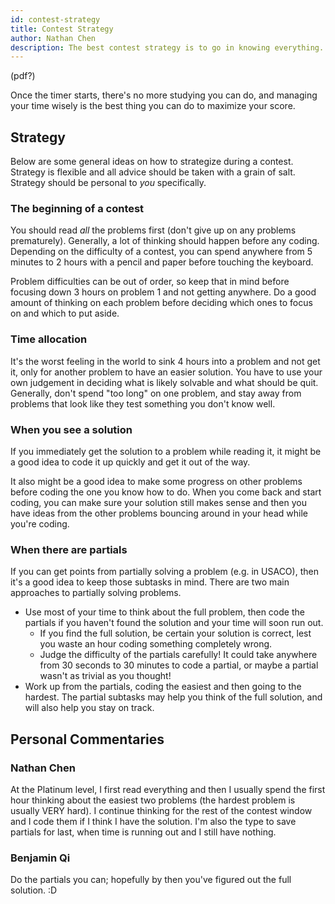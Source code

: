 ```yaml
---
id: contest-strategy
title: Contest Strategy
author: Nathan Chen
description: The best contest strategy is to go in knowing everything. However, only few people can do this, see [BenQ](https://codeforces.com/profile/benq) or [TMW](https://codeforces.com/profile/tmwilliamlin168). (I kid). 
---
```


(pdf?)

Once the timer starts, there's no more studying you can do, and managing your time wisely is the best thing you can do to maximize your score.

## Strategy

Below are some general ideas on how to strategize during a contest.
Strategy is flexible and all advice should be taken with a grain of salt. Strategy should be personal to *you* specifically.

### The beginning of a contest

You should read *all* the problems first (don't give up on any problems prematurely). Generally, a lot of thinking should happen before any coding. Depending on the difficulty of a contest, you can spend anywhere from 5 minutes to 2 hours with a pencil and paper before touching the keyboard. 

Problem difficulties can be out of order, so keep that in mind before focusing down 3 hours on problem 1 and not getting anywhere. Do a good amount of thinking on each problem before deciding which ones to focus on and which to put aside.

### Time allocation

It's the worst feeling in the world to sink 4 hours into a problem and not get it, only for another problem to have an easier solution. You have to use your own judgement in deciding what is likely solvable and what should be quit. Generally, don't spend "too long" on one problem, and stay away from problems that look like they test something you don't know well.

### When you see a solution

If you immediately get the solution to a problem while reading it, it might be a good idea to code it up quickly and get it out of the way. 

It also might be a good idea to make some progress on other problems before coding the one you know how to do. When you come back and start coding, you can make sure your solution still makes sense and then you have ideas from the other problems bouncing around in your head while you're coding.

### When there are partials

If you can get points from partially solving a problem (e.g. in USACO), then it's a good idea to keep those subtasks in mind. There are two main approaches to partially solving problems.

- Use most of your time to think about the full problem, then code the partials if you haven't found the solution and your time will soon run out.
  - If you find the full solution, be certain your solution is correct, lest you waste an hour coding something completely wrong.
  - Judge the difficulty of the partials carefully! It could take anywhere from 30 seconds to 30 minutes to code a partial, or maybe a partial wasn't as trivial as you thought!
- Work up from the partials, coding the easiest and then going to the hardest. The partial subtasks may help you think of the full solution, and will also help you stay on track.

## Personal Commentaries

### Nathan Chen

At the Platinum level, I first read everything and then I usually spend the first hour thinking about the easiest two problems (the hardest problem is usually VERY hard). I continue thinking for the rest of the contest window and I code them if I think I have the solution. I'm also the type to save partials for last, when time is running out and I still have nothing.

### Benjamin Qi

Do the partials you can; hopefully by then you've figured out the full solution. :D